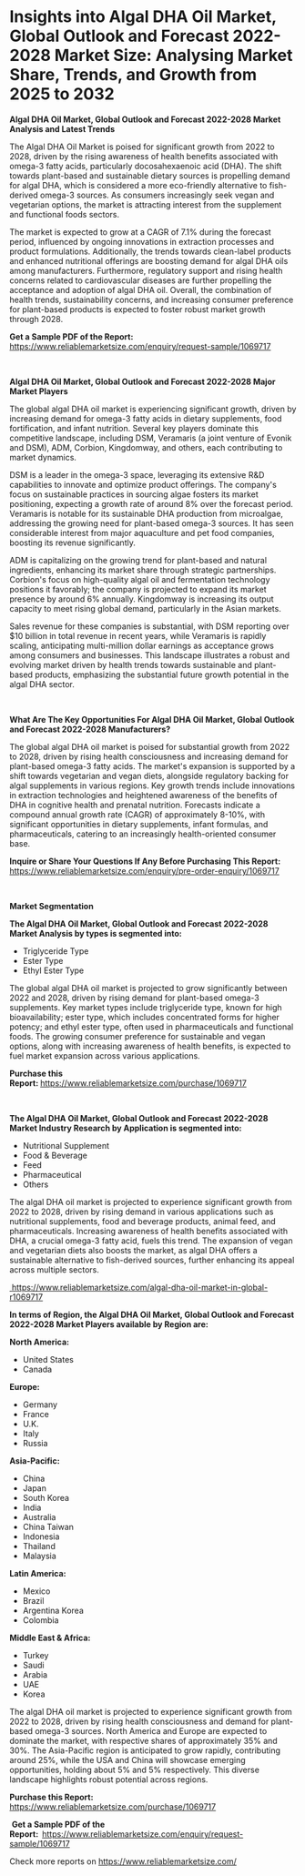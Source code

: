 <p><h1>Insights into Algal DHA Oil Market, Global Outlook and Forecast 2022-2028 Market Size: Analysing Market Share, Trends, and Growth from 2025 to 2032</h1></p><p><strong>Algal DHA Oil Market, Global Outlook and Forecast 2022-2028 Market Analysis and Latest Trends</strong></p>
<p><p>The Algal DHA Oil Market is poised for significant growth from 2022 to 2028, driven by the rising awareness of health benefits associated with omega-3 fatty acids, particularly docosahexaenoic acid (DHA). The shift towards plant-based and sustainable dietary sources is propelling demand for algal DHA, which is considered a more eco-friendly alternative to fish-derived omega-3 sources. As consumers increasingly seek vegan and vegetarian options, the market is attracting interest from the supplement and functional foods sectors.</p><p>The market is expected to grow at a CAGR of 7.1% during the forecast period, influenced by ongoing innovations in extraction processes and product formulations. Additionally, the trends towards clean-label products and enhanced nutritional offerings are boosting demand for algal DHA oils among manufacturers. Furthermore, regulatory support and rising health concerns related to cardiovascular diseases are further propelling the acceptance and adoption of algal DHA oil. Overall, the combination of health trends, sustainability concerns, and increasing consumer preference for plant-based products is expected to foster robust market growth through 2028.</p></p>
<p><strong>Get a Sample PDF of the Report:&nbsp;</strong> <a href="https://www.reliablemarketsize.com/enquiry/request-sample/1069717?utm_campaign=2450&utm_medium=2&utm_source=Github&utm_content=ia&utm_term=21032025&utm_id=algal-dha-oil-market-global-outlook-and-forecast-2022-2028">https://www.reliablemarketsize.com/enquiry/request-sample/1069717</a></p>
<p>&nbsp;</p>
<p><strong>Algal DHA Oil Market, Global Outlook and Forecast 2022-2028 Major Market Players</strong></p>
<p><p>The global algal DHA oil market is experiencing significant growth, driven by increasing demand for omega-3 fatty acids in dietary supplements, food fortification, and infant nutrition. Several key players dominate this competitive landscape, including DSM, Veramaris (a joint venture of Evonik and DSM), ADM, Corbion, Kingdomway, and others, each contributing to market dynamics.</p><p>DSM is a leader in the omega-3 space, leveraging its extensive R&D capabilities to innovate and optimize product offerings. The company's focus on sustainable practices in sourcing algae fosters its market positioning, expecting a growth rate of around 8% over the forecast period. Veramaris is notable for its sustainable DHA production from microalgae, addressing the growing need for plant-based omega-3 sources. It has seen considerable interest from major aquaculture and pet food companies, boosting its revenue significantly.</p><p>ADM is capitalizing on the growing trend for plant-based and natural ingredients, enhancing its market share through strategic partnerships. Corbion's focus on high-quality algal oil and fermentation technology positions it favorably; the company is projected to expand its market presence by around 6% annually. Kingdomway is increasing its output capacity to meet rising global demand, particularly in the Asian markets.</p><p>Sales revenue for these companies is substantial, with DSM reporting over $10 billion in total revenue in recent years, while Veramaris is rapidly scaling, anticipating multi-million dollar earnings as acceptance grows among consumers and businesses. This landscape illustrates a robust and evolving market driven by health trends towards sustainable and plant-based products, emphasizing the substantial future growth potential in the algal DHA sector.</p></p>
<p>&nbsp;</p>
<p><strong>What Are The Key Opportunities For Algal DHA Oil Market, Global Outlook and Forecast 2022-2028 Manufacturers?</strong></p>
<p><p>The global algal DHA oil market is poised for substantial growth from 2022 to 2028, driven by rising health consciousness and increasing demand for plant-based omega-3 fatty acids. The market's expansion is supported by a shift towards vegetarian and vegan diets, alongside regulatory backing for algal supplements in various regions. Key growth trends include innovations in extraction technologies and heightened awareness of the benefits of DHA in cognitive health and prenatal nutrition. Forecasts indicate a compound annual growth rate (CAGR) of approximately 8-10%, with significant opportunities in dietary supplements, infant formulas, and pharmaceuticals, catering to an increasingly health-oriented consumer base.</p></p>
<p><strong>Inquire or Share Your Questions If Any Before Purchasing This Report:</strong> <a href="https://www.reliablemarketsize.com/enquiry/pre-order-enquiry/1069717?utm_campaign=2450&utm_medium=2&utm_source=Github&utm_content=ia&utm_term=21032025&utm_id=algal-dha-oil-market-global-outlook-and-forecast-2022-2028">https://www.reliablemarketsize.com/enquiry/pre-order-enquiry/1069717</a></p>
<p>&nbsp;</p>
<p><strong>Market Segmentation</strong></p>
<p><strong>The Algal DHA Oil Market, Global Outlook and Forecast 2022-2028 Market Analysis by types is segmented into:</strong></p>
<p><ul><li>Triglyceride Type</li><li>Ester Type</li><li>Ethyl Ester Type</li></ul></p>
<p><p>The global algal DHA oil market is projected to grow significantly between 2022 and 2028, driven by rising demand for plant-based omega-3 supplements. Key market types include triglyceride type, known for high bioavailability; ester type, which includes concentrated forms for higher potency; and ethyl ester type, often used in pharmaceuticals and functional foods. The growing consumer preference for sustainable and vegan options, along with increasing awareness of health benefits, is expected to fuel market expansion across various applications.</p></p>
<p><strong>Purchase this Report:&nbsp;</strong><a href="https://www.reliablemarketsize.com/purchase/1069717?utm_campaign=2450&utm_medium=2&utm_source=Github&utm_content=ia&utm_term=21032025&utm_id=algal-dha-oil-market-global-outlook-and-forecast-2022-2028">https://www.reliablemarketsize.com/purchase/1069717</a></p>
<p>&nbsp;</p>
<p><strong>The Algal DHA Oil Market, Global Outlook and Forecast 2022-2028 Market Industry Research by Application is segmented into:</strong></p>
<p><ul><li>Nutritional Supplement</li><li>Food & Beverage</li><li>Feed</li><li>Pharmaceutical</li><li>Others</li></ul></p>
<p><p>The algal DHA oil market is projected to experience significant growth from 2022 to 2028, driven by rising demand in various applications such as nutritional supplements, food and beverage products, animal feed, and pharmaceuticals. Increasing awareness of health benefits associated with DHA, a crucial omega-3 fatty acid, fuels this trend. The expansion of vegan and vegetarian diets also boosts the market, as algal DHA offers a sustainable alternative to fish-derived sources, further enhancing its appeal across multiple sectors.</p></p>
<p><a href="https://www.reliablemarketsize.com/algal-dha-oil-market-in-global-r1069717?utm_campaign=2450&utm_medium=2&utm_source=Github&utm_content=ia&utm_term=21032025&utm_id=algal-dha-oil-market-global-outlook-and-forecast-2022-2028">&nbsp;https://www.reliablemarketsize.com/algal-dha-oil-market-in-global-r1069717</a></p>
<p><strong>In terms of Region, the Algal DHA Oil Market, Global Outlook and Forecast 2022-2028 Market Players available by Region are:</strong></p>
<p>
    <p> <strong> North America: </strong>
        <ul>
            <li>United States</li>
            <li>Canada</li>
        </ul>
        </p> 
    <p> <strong> Europe: </strong>
        <ul>
            <li>Germany</li>
            <li>France</li>
            <li>U.K.</li>
            <li>Italy</li>
            <li>Russia</li>
        </ul>
        </p> 
    <p> <strong> Asia-Pacific: </strong>
        <ul>
            <li>China</li>
            <li>Japan</li>
            <li>South Korea</li>
            <li>India</li>
            <li>Australia</li>
            <li>China Taiwan</li>
            <li>Indonesia</li>
            <li>Thailand</li>
            <li>Malaysia</li>
        </ul>
        </p> 
    <p> <strong> Latin America: </strong>
        <ul>
            <li>Mexico</li>
            <li>Brazil</li>
            <li>Argentina Korea</li>
            <li>Colombia</li>
        </ul>
        </p> 
    <p> <strong> Middle East & Africa: </strong>
        <ul>
            <li>Turkey</li>
            <li>Saudi</li>
            <li>Arabia</li>
            <li>UAE</li>
            <li>Korea</li>
        </ul>
    </p>
    </p>
<p><p>The algal DHA oil market is projected to experience significant growth from 2022 to 2028, driven by rising health consciousness and demand for plant-based omega-3 sources. North America and Europe are expected to dominate the market, with respective shares of approximately 35% and 30%. The Asia-Pacific region is anticipated to grow rapidly, contributing around 25%, while the USA and China will showcase emerging opportunities, holding about 5% and 5% respectively. This diverse landscape highlights robust potential across regions.</p></p>
<p><strong>Purchase this Report: </strong><a href="https://www.reliablemarketsize.com/purchase/1069717?utm_campaign=2450&utm_medium=2&utm_source=Github&utm_content=ia&utm_term=21032025&utm_id=algal-dha-oil-market-global-outlook-and-forecast-2022-2028">https://www.reliablemarketsize.com/purchase/1069717</a></p>
<p>&nbsp;<strong>Get a Sample PDF of the Report:&nbsp;&nbsp;</strong><a href="https://www.reliablemarketsize.com/enquiry/request-sample/1069717?utm_campaign=2450&utm_medium=2&utm_source=Github&utm_content=ia&utm_term=21032025&utm_id=algal-dha-oil-market-global-outlook-and-forecast-2022-2028">https://www.reliablemarketsize.com/enquiry/request-sample/1069717</a></p>
<p><strong></strong></p>
<p>Check more reports on <a href="https://www.reliablemarketsize.com/?utm_campaign=2450&utm_medium=2&utm_source=Github&utm_content=ia&utm_term=21032025&utm_id=algal-dha-oil-market-global-outlook-and-forecast-2022-2028">https://www.reliablemarketsize.com/</a></p>